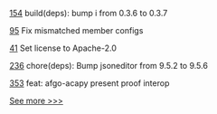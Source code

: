 
[154](https://github.com/hyperledger-labs/convector/pull/154) build(deps): bump i from 0.3.6 to 0.3.7

[95](https://github.com/hyperledger/firefly-cli/pull/95) Fix mismatched member configs

[41](https://github.com/hyperledger/firefly-dataexchange-https/pull/41) Set license to Apache-2.0

[236](https://github.com/hyperledger/aries-toolbox/pull/236) chore(deps): Bump jsoneditor from 9.5.2 to 9.5.6

[353](https://github.com/hyperledger/aries-agent-test-harness/pull/353) feat: afgo-acapy present proof interop


[See more >>>](https://start-here.hyperledger.org/pull-requests)
